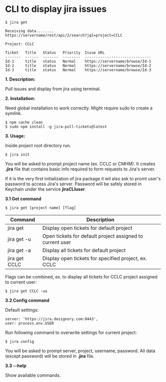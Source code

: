 # CLI to display jira issues


    $ jira get

    Receiving data........
    https://servername/rest/api/2/search?jql=project=CCLC
    
    Project: CCLC

    Ticket   Title   Status   Priority  Issue URL                   
    -------  ------  -------  --------  ------------------------------
    Id-1     title   status   Normal    https://servername/browse/Id-1
    Id-2     title   status   Normal    https://servername/browse/Id-2
    Id-3     title   status   Normal    https://servername/browse/Id-3

**1. Description:**

Pull issues and display from jira using terminal.

**2. Installation:**

Need global installation to work correctly. 
Might require sudo to create a symlink.

   	$ npm cache clean
    $ sudo npm install -g jira-pull-tickets@latest

**3. Usage:**

Inside project root directory run.

	$ jira init
    
You will be asked to prompt project name (ex. CCLC or CMHM).
It creates **.jira** file that contains basic info required to form requests to Jira's server.

If it is the very first initialization of jira package it wil also ask to promt user's password to access Jira's server. 
Password will be safely stored in Keychain under the service **jiraCLIuser**. 

**3.1 Get command**

    $ jira get [project name] [flag]    


| Command  |  Description |
|---|---|
|  jira get |  Display open tickets for default project |
|  jira get -u | Open tickets for default project assigned to current user  |
|  jira get -a |  Display all tickets for default project |
|  jira get CCLC  |  Display open tickets for specified project, ex. CCLC |


Flags can be combined, ex. to display all tickets for CCLC project assigned to current user: 
   
    $ jira get CCLC -ua     

**3.2 Config command**

Default settings: 
	
    server: 'https://jira.designory.com:8443', 
    user: process.env.USER

Run following command to overwrite settings for current project:

	$ jira config
    
You will be asked to prompt server, project, username, password. All data (except password) will be stored in **.jira** file.

**3.3 --help**

Show available commands.